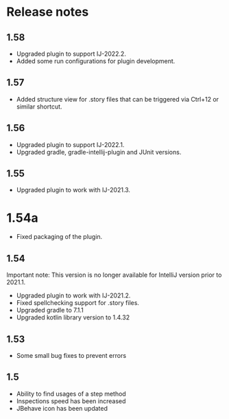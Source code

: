 # Release notes

## 1.58
- Upgraded plugin to support IJ-2022.2.
- Added some run configurations for plugin development.

## 1.57
- Added structure view for .story files that can be triggered via Ctrl+12 or similar shortcut.

## 1.56
- Upgraded plugin to support IJ-2022.1.
- Upgraded gradle, gradle-intellij-plugin and JUnit versions.

## 1.55
- Upgraded plugin to work with IJ-2021.3.

# 1.54a
- Fixed packaging of the plugin.

## 1.54
Important note: This version is no longer available for IntelliJ version prior to 2021.1.

- Upgraded plugin to work with IJ-2021.2.
- Fixed spellchecking support for .story files.
- Upgraded gradle to 7.1.1
- Upgraded kotlin library version to 1.4.32

## 1.53
- Some small bug fixes to prevent errors

## 1.5
- Ability to find usages of a step method
- Inspections speed has been increased
- JBehave icon has been updated
